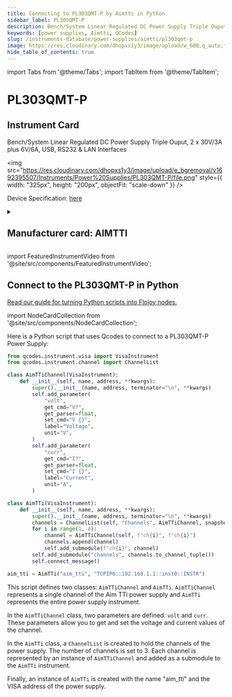 ```yaml
---
title: Connecting to PL303QMT-P by Aimtti in Python
sidebar_label: PL303QMT-P
description: Bench/System Linear Regulated DC Power Supply Triple Ouput, 2 x 30V/3A plus 6V/6A, USB, RS232 & LAN Interfaces
keywords: [power supplies, Aimtti, QCodes]
slug: /instruments-database/power-supplies/aimtti/pl303qmt-p
image: https://res.cloudinary.com/dhopxs1y3/image/upload/w_600,q_auto,f_auto/e_bgremoval/v1692395507/Instruments/Power%20Supplies/PL303QMT-P/file.jpg
hide_table_of_contents: true
---
```


import Tabs from '@theme/Tabs';
import TabItem from '@theme/TabItem';

# PL303QMT-P

## Instrument Card

<div className="flex">

<div>

Bench/System Linear Regulated DC Power Supply Triple Ouput, 2 x 30V/3A plus 6V/6A, USB, RS232 & LAN Interfaces

</div>

<img src="https://res.cloudinary.com/dhopxs1y3/image/upload/e_bgremoval/v1692395507/Instruments/Power%20Supplies/PL303QMT-P/file.png" style={{ width: "325px", height: "200px", objectFit: "scale-down" }} />

</div>

<div className="flex text-center">

<p>Device Specification: <a target="\_blank" href="https://resources.aimtti.com/datasheets/AIM-PL+PL-P_series_DC_power_supplies_data_sheet-Iss5.pdf">here</a></p>

</div>

<details style={{ marginTop: "15px"}}>
<summary><h2>Manufacturer card: AIMTTI</h2></summary>

<img src="https://res.cloudinary.com/dhopxs1y3/image/upload/v1692125963/Instruments/Vendor%20Logos/Aimtti.png" style={{ width: "100%", height: "170px",objectFit: "scale-down" }} />

TTi (Thurlby Thandar Instruments) is a leading manufacturer of electronic test and measurement instruments. These products are sold throughout the world via carefully selected distributors and agents in each country. We are located in Huntingdon near to the famous university city of Cambridge, within one of the high technology areas of the United Kingdom.

<ul>
  <li>Headquarters: UK</li>
  <li>Yearly Revenue (millions, USD): 9000.0</li>
  <li>Vendor Website: <a href="https://www.aimtti.com/">here</a></li>
</ul>
</details>

import FeaturedInstrumentVideo from '@site/src/components/FeaturedInstrumentVideo';

<FeaturedInstrumentVideo category='POWER_SUPPLIES' manufacturer='AIMTTI'></FeaturedInstrumentVideo>


## Connect to the PL303QMT-P in Python

[Read our guide for turning Python scripts into Flojoy nodes.](https://docs.flojoy.ai/custom-nodes/creating-custom-node/)

import NodeCardCollection from '@site/src/components/NodeCardCollection';

<Tabs>

<TabItem value="Flojoy" label="Flojoy" className="flojoy-instrument-tabs">

<NodeCardCollection category='POWER_SUPPLIES' manufacturer='AIMTTI'></NodeCardCollection>

</TabItem>
<TabItem value="QCodes" label="QCodes">

Here is a Python script that uses Qcodes to connect to a PL303QMT-P Power Supply:

```python
from qcodes.instrument.visa import VisaInstrument
from qcodes.instrument.channel import ChannelList

class AimTTiChannel(VisaInstrument):
    def __init__(self, name, address, **kwargs):
        super().__init__(name, address, terminator="\n", **kwargs)
        self.add_parameter(
            "volt",
            get_cmd="V?",
            get_parser=float,
            set_cmd="V {}",
            label="Voltage",
            unit="V",
        )
        self.add_parameter(
            "curr",
            get_cmd="I?",
            get_parser=float,
            set_cmd="I {}",
            label="Current",
            unit="A",
        )

class AimTTi(VisaInstrument):
    def __init__(self, name, address, **kwargs):
        super().__init__(name, address, terminator="\n", **kwargs)
        channels = ChannelList(self, "Channels", AimTTiChannel, snapshotable=False)
        for i in range(1, 4):
            channel = AimTTiChannel(self, f"ch{i}", f"ch{i}")
            channels.append(channel)
            self.add_submodule(f"ch{i}", channel)
        self.add_submodule("channels", channels.to_channel_tuple())
        self.connect_message()

aim_tti = AimTTi("aim_tti", "TCPIP0::192.168.1.1::inst0::INSTR")
```

This script defines two classes: `AimTTiChannel` and `AimTTi`. `AimTTiChannel` represents a single channel of the Aim TTi power supply and `AimTTi` represents the entire power supply instrument.

In the `AimTTiChannel` class, two parameters are defined: `volt` and `curr`. These parameters allow you to get and set the voltage and current values of the channel.

In the `AimTTi` class, a `ChannelList` is created to hold the channels of the power supply. The number of channels is set to 3. Each channel is represented by an instance of `AimTTiChannel` and added as a submodule to the `AimTTi` instrument.

Finally, an instance of `AimTTi` is created with the name "aim_tti" and the VISA address of the power supply.

</TabItem>
</Tabs>